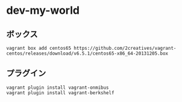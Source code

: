 # dev-my-world

## ボックス

    vagrant box add centos65 https://github.com/2creatives/vagrant-centos/releases/download/v6.5.1/centos65-x86_64-20131205.box


## プラグイン

    vagrant plugin install vagrant-onmibus
    vagrant plugin install vagrant-berkshelf
